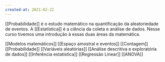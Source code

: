```yaml
---
created-at: 2021-02-22
---
```

[[Probabilidade]] é o estudo matemático na quantificação da aleatoriedade de eventos. A [[Estatística]] é a ciência da coleta e análise de dados. Nesse curso tivemos uma introdução à essas duas áreas da matemática.

[[Modelos matemáticos]]
[[Espaço amostral e eventos]]
[[Contagem]]
[[Probabilidade]]
[[Variáveis aleatórias]]
[[Análise descritiva e exploratória de dados]]
[[Inferência estatística]]
[[Regressão Linear]]
[[ANOVA]]